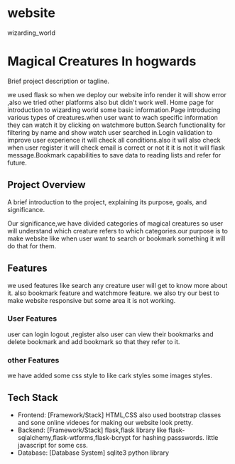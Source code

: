 # website
wizarding_world

# Magical Creatures In hogwards 

Brief project description or tagline.

we used flask so when we deploy our website info render it will show error ,also we tried other platforms also but didn't work well.
Home page for introduction to wizarding world some basic information.Page introducing various types of creatures.when user want to wach specific information they can watch it by clicking on watchmore button.Search functionality for filtering by name and show watch user searched in.Login validation to improve user experience it will check all conditions.also it will also check when user register it will check email is correct or not it it is not it will flask message.Bookmark capabilities to save data to reading lists and refer for future.



## Project Overview

A brief introduction to the project, explaining its purpose, goals, and significance.

Our significance,we have divided categories of magical creatures so user will understand which creature refers to which categories.our purpose is to make website like when user want to search or bookmark something it will do that for them.


## Features
we used features like search any creature user will get to know more about it.
also bookmark feature and watchmore feature.
we also try our best to make website responsive but some area it is not working.


### User Features
user can login logout ,register
also user can view their bookmarks and delete bookmark and add bookmark so that they refer to it.

### other Features
we have added some css style to like cark styles some images styles.

## Tech Stack
- Frontend: [Framework/Stack]
HTML,CSS also used bootstrap classes and sone online videoes for making our website look pretty.
- Backend: [Framework/Stack]
flask,flask library like flask-sqlalchemy,flask-wtforms,flask-bcrypt for hashing passswords.
little javascript for some css.
- Database: [Database System]
sqlite3 python library 


```
